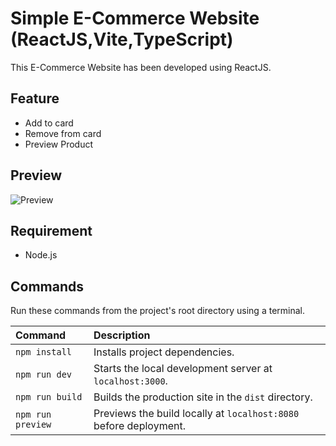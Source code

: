 # Simple E-Commerce Website (ReactJS,Vite,TypeScript)

This E-Commerce Website has been developed using ReactJS.

## Feature
- Add to card
- Remove from card
- Preview Product

## Preview
![Preview](https://github.com/parunchxi/React-Simple-Ecommerce-Website/assets/127289841/949b7a55-e3e6-4339-b97c-907fbfa7dc55)

## Requirement
- Node.js

## Commands
Run these commands from the project's root directory using a terminal.

| Command           | Description                                                       |
| :---------------- | :---------------------------------------------------------------- |
| `npm install`     | Installs project dependencies.                                    |
| `npm run dev`     | Starts the local development server at `localhost:3000`.          |
| `npm run build`   | Builds the production site in the `dist` directory.               |
| `npm run preview` | Previews the build locally at `localhost:8080` before deployment. |
